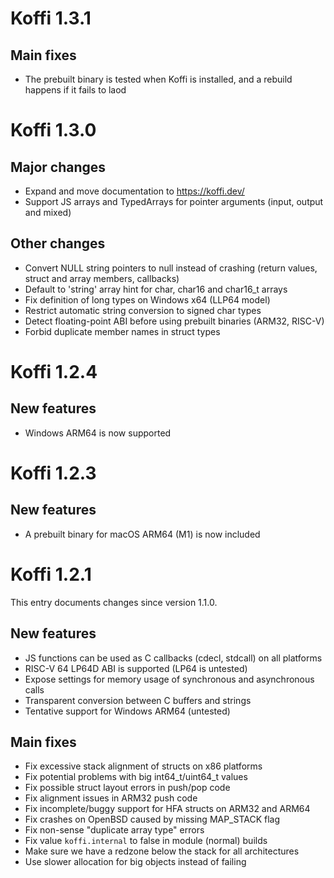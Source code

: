 # Koffi 1.3.1

## Main fixes

- The prebuilt binary is tested when Koffi is installed, and a rebuild happens if it fails to laod

# Koffi 1.3.0

## Major changes

- Expand and move documentation to https://koffi.dev/
- Support JS arrays and TypedArrays for pointer arguments (input, output and mixed)

## Other changes

- Convert NULL string pointers to null instead of crashing (return values, struct and array members, callbacks)
- Default to 'string' array hint for char, char16 and char16_t arrays
- Fix definition of long types on Windows x64 (LLP64 model)
- Restrict automatic string conversion to signed char types
- Detect floating-point ABI before using prebuilt binaries (ARM32, RISC-V)
- Forbid duplicate member names in struct types

# Koffi 1.2.4

## New features

- Windows ARM64 is now supported

# Koffi 1.2.3

## New features

- A prebuilt binary for macOS ARM64 (M1) is now included

# Koffi 1.2.1

This entry documents changes since version 1.1.0.

## New features

- JS functions can be used as C callbacks (cdecl, stdcall) on all platforms
- RISC-V 64 LP64D ABI is supported (LP64 is untested)
- Expose settings for memory usage of synchronous and asynchronous calls
- Transparent conversion between C buffers and strings
- Tentative support for Windows ARM64 (untested)

## Main fixes

- Fix excessive stack alignment of structs on x86 platforms
- Fix potential problems with big int64_t/uint64_t values
- Fix possible struct layout errors in push/pop code
- Fix alignment issues in ARM32 push code
- Fix incomplete/buggy support for HFA structs on ARM32 and ARM64
- Fix crashes on OpenBSD caused by missing MAP_STACK flag
- Fix non-sense "duplicate array type" errors
- Fix value `koffi.internal` to false in module (normal) builds
- Make sure we have a redzone below the stack for all architectures
- Use slower allocation for big objects instead of failing
